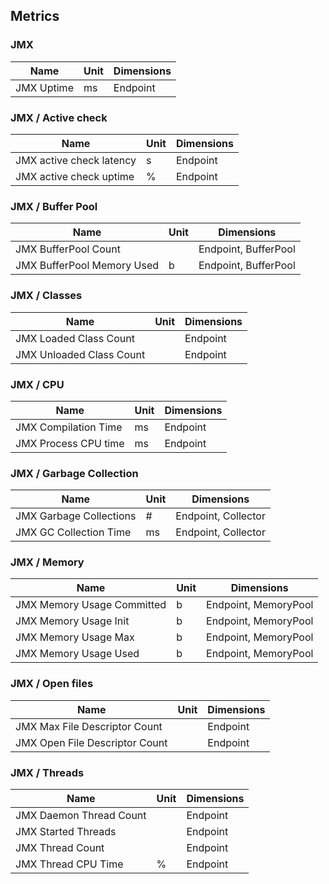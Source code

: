 ## Metrics

### JMX 

| Name | Unit | Dimensions |
|------|------|------------|
| JMX Uptime | ms | Endpoint |

### JMX / Active check 

| Name | Unit | Dimensions |
|------|------|------------|
| JMX active check latency | s | Endpoint |
| JMX active check uptime | % | Endpoint |

### JMX / Buffer Pool 

| Name | Unit | Dimensions |
|------|------|------------|
| JMX BufferPool Count |  | Endpoint, BufferPool |
| JMX BufferPool Memory Used | b | Endpoint, BufferPool |

### JMX / Classes 

| Name | Unit | Dimensions |
|------|------|------------|
| JMX Loaded Class Count |  | Endpoint |
| JMX Unloaded Class Count |  | Endpoint |

### JMX / CPU 

| Name | Unit | Dimensions |
|------|------|------------|
| JMX Compilation Time | ms | Endpoint |
| JMX Process CPU time | ms | Endpoint |

### JMX / Garbage Collection 

| Name | Unit | Dimensions |
|------|------|------------|
| JMX Garbage Collections | # | Endpoint, Collector |
| JMX GC Collection Time | ms | Endpoint, Collector |

### JMX / Memory 

| Name | Unit | Dimensions |
|------|------|------------|
| JMX Memory Usage Committed | b | Endpoint, MemoryPool |
| JMX Memory Usage Init | b | Endpoint, MemoryPool |
| JMX Memory Usage Max | b | Endpoint, MemoryPool |
| JMX Memory Usage Used | b | Endpoint, MemoryPool |

### JMX / Open files 

| Name | Unit | Dimensions |
|------|------|------------|
| JMX Max File Descriptor Count |  | Endpoint |
| JMX Open File Descriptor Count |  | Endpoint |

### JMX / Threads 

| Name | Unit | Dimensions |
|------|------|------------|
| JMX Daemon Thread Count |  | Endpoint |
| JMX Started Threads |  | Endpoint |
| JMX Thread Count |  | Endpoint |
| JMX Thread CPU Time | % | Endpoint |

